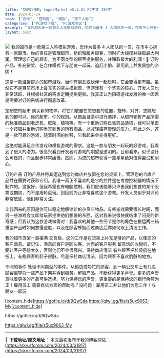 ```yaml
---
title: "我的超市My SuperMarket v0.5.61 PC中文 487M"
date: 2024-03-14
tags: ["合作", "控制器", "模拟", "第三人称"]
categories: ["PC游戏下载", "PC游戏专区"]
excerpt: "我的超市是一款第三人称模拟游戏，您作为最多 4 人团队的一员，在市中心拥有一家超市。你的责任是管理超市、组织和服务顾客，同时扩大规模并赚取最大利润。管理您自己的超市，为不同类型的顾客提供服务，并赚取最大的利润！🛒 订购产品、补充货架、在合作模式下与朋友一起玩、追赶小偷、雇用员工并发展您的帝国！ 这是&hellip;"
layout: post
---
```


<img class="aligncenter" src="https://sky.sfcrom.com/wp-content/uploads/2024/03/20240329100948-b4cdd.jpeg" />
我的超市是一款第三人称模拟游戏，您作为最多 4 人团队的一员，在市中心拥有一家超市。你的责任是管理超市、组织和服务顾客，同时扩大规模并赚取最大利润。管理您自己的超市，为不同类型的顾客提供服务，并赚取最大的利润！🛒 订购产品、补充货架、在合作模式下与朋友一起玩、追赶小偷、雇用员工并发展您的帝国！

这是一款温馨舒适的超市游戏，当你有朋友或伙伴一起玩时，它会变得更有趣。虽然它不是目前市场上最充实的店主模拟器，但游戏有一个坚实的核心。开发人员也非常活跃，并根据社区的需求定期提供更新。我真正认为阻碍游戏发展的唯一因素是需要对订购系统进行彻底改革。

定制您的超市
购买新的物体，将它们放置在您想要的位置，旋转，对齐，您能想到的都可以。你的超市，你的规则。从商品目录中进行选择，从超市销售产品所需的标准商品到老虎机、框架、植物等。有一个重新订购已售商品选项，我可以单击一个按钮并重新订购当天销售的所有商品，以减轻库存管理的压力。除此之外，这是一款可靠的游戏，随着时间的推移，它看起来会变得更好。

这绝对能满足合作游戏和模拟游戏的需求。这是一款与朋友一起玩的好游戏，我看到了很大的潜力。很高兴看到开发者对游戏的期望是透明的。目前看来，似乎没什么可做的，而且起步非常缓慢。然而，为您的超市获得一些星星绝对值得尝试和耐心。

订购产品
订购产品并将其运送到您的商店并放置在您的货架上。管理您的仓库产品并在需要时获取它们。我唯一真正不喜欢的是它的控件是在考虑控制器的情况下制作的。这很好，但我希望也有电脑控制，我们应该能够只点击我们想要的某个股票或期权，而不是用轮盘玩。到目前为止非常喜欢这个游戏。开发人员似乎对评论非常敏感，他们非常关注。

让我回来的原因是你可以稳定地解锁新的杂货店物品。有些游戏需要很长时间，而另一些游戏会立即给玩家提供他们想要的东西，这对我来说很快就结束了闪亮的新奇感；但我认为这款游戏做得对！我喜欢的其他一些细节是你的角色在搬运两三箱重型产品时如何放慢速度，以及在顾客蜂拥而过商店后你如何跟上清洁工作。

我的超市货架一直摆满
交货后，您的工作是在货架上补充足够的产品，以使您的客户满意。请记住，满意的客户是回头客。为您的客户服务 留意您的收银机，不要让客户等待太久，否则他们不会很高兴。保持商店清洁 有些顾客把垃圾扔在地板上，有些顾客的鞋子很脏。尽量保持商店清洁，因为顾客不喜欢肮脏的地方。

不同的事件 处理不同类型的事件。从偷窃或匆忙的顾客，到一辆公交车上有几名顾客渴望将一些产品下架并得到服务。解锁产品，不断获得更多声誉。更多的声誉意味着更多的产品可供选择。努力保持您的声誉，更重要的是保持您的银行余额为正！雇用员工 需要商店方面的帮助吗？没问题！雇用员工并让他们为您工作！与朋友一起玩

[content_hide]https://gofile.io/d/9QwSda
https://qiwi.gg/file/s5ux9063-My[/content_hide]

<!--wechatfans start-->https://gofile.io/d/9QwSda
https://qiwi.gg/file/s5ux9063-My<!--wechatfans end-->

---
📖 **下载地址/原文地址：** 本文最初发布于我的博客网站：[https://sky.sfcrom.com/2024/03/31917](https://sky.sfcrom.com/2024/03/31917)

